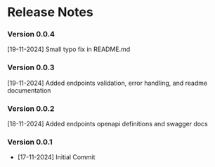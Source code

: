 # Release Notes

### Version 0.0.4
[19-11-2024] Small typo fix in README.md

### Version 0.0.3
[19-11-2024] Added endpoints validation, error handling, and readme documentation

### Version 0.0.2
[18-11-2024] Added endpoints openapi definitions and swagger docs

### Version 0.0.1
* [17-11-2024] Initial Commit
